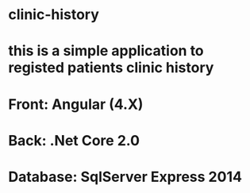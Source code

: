 # clinic-history
# this is a simple application to registed patients clinic history
# Front: Angular (4.X)
# Back: .Net Core 2.0
# Database: SqlServer Express 2014